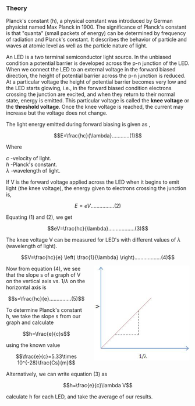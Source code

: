### Theory

Planck's constant (h), a physical constant was introduced by German physicist named Max Planck in 1900. The significance of Planck's constant is that "quanta" (small packets of energy) can be determined by frequency of radiation and Planck's constant. It describes the behavior of particle and waves at atomic level as well as the particle nature of light. 

An LED is a two terminal semiconductor light source. In the unbiased condition a potential barrier is developed across the p-n junction of the LED. When we connect the LED to an external voltage in the forward biased direction, the height of potential barrier across the p-n junction is reduced. At a particular voltage the height of potential barrier becomes very low and the LED starts glowing, i.e., in the forward biased condition electrons crossing the junction are excited, and when they return to their normal state, energy is emitted. This particular voltage is called the **knee voltage** or the **threshold voltage**. Once the knee voltage is reached, the current may increase but the voltage does not change.

 

The light energy emitted during forward biasing is given as ,

$$E=\frac{hc}{\lambda}............(1)$$

Where

$c$ -velocity of light.<br>
$h$ -Planck's constant.<br>
$\lambda$ -wavelength of light.<br>

If V is the forward voltage applied across the LED when it begins to emit light (the knee voltage), the energy given to electrons crossing the junction is,

$$E=eV................(2)$$

Equating (1) and (2), we get

$$eV=\frac{hc}{\lambda}..................(3)$$


The knee voltage V can be measured for LED's with different values of $\lambda$ (wavelength of light).

$$V=\frac{hc}{e} \left(  \frac{1}{\lambda} \right)..................(4)$$


<div style="float: right; margin-left: 20px;"> <img src="./images/figure1.jpg" alt="Figure 1" style="max-width: 300px; height: auto;"> <p style="text-align: center; font-size: smaller; font-style: italic;"></p> </div>


Now from equation (4), we see that the slope s of  a graph of V on the vertical axis vs. $1/\lambda$ on the horizontal axis is

$$s=\frac{hc}{e}...............(5)$$

To determine Planck's constant h, we take the slope s from our graph and calculate

$$h=\frac{e}{c}s$$

using the known value

$$\frac{e}{c}=5.33\times 10^{-28}\frac{Cs}{m}$$

Alternatively, we can write equation (3) as

$$h=\frac{e}{c}\lambda V$$

calculate h for each LED, and take the average of our results.
 
